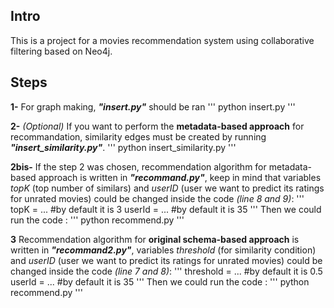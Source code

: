 ## Intro

This is a project for a movies recommendation system using collaborative filtering based on Neo4j.

## Steps

**1-** For graph making, ***"insert.py"*** should be ran 
'''
python insert.py
'''

**2-** *(Optional)* If you want to perform the **metadata-based approach** for recommandation, similarity edges must be created by running ***"insert_similarity.py"***.
'''
python insert_similarity.py
'''

**2bis-** If the step 2 was chosen, recommendation algorithm for metadata-based approach is written in ***"recommand.py"***, keep in mind that variables *topK* (top number of similars) and *userID* (user we want to predict its ratings for unrated movies) could be changed inside the code *(line 8 and 9)*:
'''
topK = ... #by default it is 3
userId = ... #by default it is 35
'''
Then we could run the code :
'''
python recommend.py
'''

**3** Recommendation algorithm for **original schema-based approach** is written in ***"recommand2.py"***, variables *threshold* (for similarity condition) and *userID* (user we want to predict its ratings for unrated movies) could be changed inside the code *(line 7 and 8)*:
'''
threshold = ... #by default it is 0.5
userId = ... #by default it is 35
'''
Then we could run the code :
'''
python recommend.py
'''
